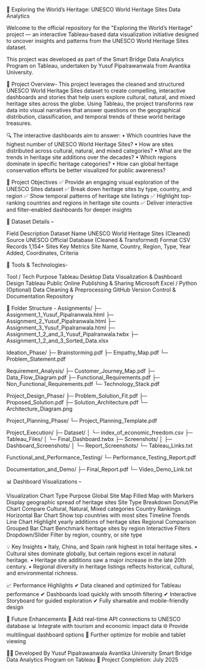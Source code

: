 📜 Exploring the World’s Heritage: UNESCO World Heritage Sites Data Analytics

Welcome to the official repository for the "Exploring the World’s Heritage" project — an interactive Tableau-based data visualization initiative designed to uncover insights and patterns from the UNESCO World Heritage Sites dataset.

This project was developed as part of the Smart Bridge Data Analytics Program on Tableau, undertaken by Yusuf Pipalrawanwala from Avantika University.

🚀 Project Overview- 
This project leverages the cleaned and structured UNESCO World Heritage Sites dataset to create compelling, interactive dashboards and stories that help users explore cultural, natural, and mixed heritage sites across the globe.
Using Tableau, the project transforms raw data into visual narratives that answer questions on the geographical distribution, classification, and temporal trends of these world heritage treasures.

🔍 The interactive dashboards aim to answer:
•	Which countries have the highest number of UNESCO World Heritage Sites?
•	How are sites distributed across cultural, natural, and mixed categories?
•	What are the trends in heritage site additions over the decades?
•	Which regions dominate in specific heritage categories?
•	How can global heritage conservation efforts be better visualized for public awareness?

🎯 Project Objectives
✅ Provide an engaging visual exploration of the UNESCO Sites dataset
✅ Break down heritage sites by type, country, and region
✅ Show temporal patterns of heritage site listings
✅ Highlight top-ranking countries and regions in heritage site counts
✅ Deliver interactive and filter-enabled dashboards for deeper insights



📁 Dataset Details – 

Field	Description
Dataset Name	UNESCO World Heritage Sites (Cleaned)
Source	UNESCO Official Database (Cleaned & Transformed)
Format	CSV
Records	1,154+ Sites
Key Metrics	Site Name, Country, Region, Type, Year Added, Coordinates, Criteria


🧰 Tools & Technologies- 

Tool / Tech	Purpose
Tableau Desktop	Data Visualization & Dashboard Design
Tableau Public	Online Publishing & Sharing
Microsoft Excel / Python (Optional)	Data Cleaning & Preprocessing
GitHub	Version Control & Documentation Repository


📂 Folder Structure - 
Assignments/
 ├─ Assignment_1_Yusuf_Pipalranwala.html
 ├─ Assignment_2_Yusuf_Pipalranwala.html
 ├─ Assignment_3_Yusuf_Pipalranwala.html
 ├─ Assignment_1_2_and_3_Yusuf_Pipalranwala.twbx
 ├─ Assignment_1_2_and_3_Sorted_Data.xlsx

Ideation_Phase/
 ├─ Brainstorming.pdf
 ├─ Empathy_Map.pdf
 └─ Problem_Statement.pdf

Requirement_Analysis/
 ├─ Customer_Journey_Map.pdf
 ├─ Data_Flow_Diagram.pdf
 ├─ Functional_Requirements.pdf
 ├─ Non_Functional_Requirements.pdf
 └─ Technology_Stack.pdf

Project_Design_Phase/
 ├─ Problem_Solution_Fit.pdf
 ├─ Proposed_Solution.pdf
 ├─ Solution_Architecture.pdf
 └─ Architecture_Diagram.png

Project_Planning_Phase/
 └─ Project_Planning_Template.pdf

Project_Execution/
 ├─ Dataset/
 │   └─ index_of_economic_freedom.csv
 ├─ Tableau_Files/
 │   └─ Final_Dashboard.twbx
 ├─ Screenshots/
 │   ├─ Dashboard_Screenshots/
 │   └─ Report_Screenshots/
 └─ Tableau_Links.txt

Functional_and_Performance_Testing/
 └─ Performance_Testing_Report.pdf

Documentation_and_Demo/
 ├─ Final_Report.pdf
 └─ Video_Demo_Link.txt

📊 Dashboard Visualizations – 

Visualization	Chart Type	Purpose
Global Site Map	Filled Map with Markers	Display geographic spread of heritage sites
Site Type Breakdown	Donut/Pie Chart	Compare Cultural, Natural, Mixed categories
Country Rankings	Horizontal Bar Chart	Show top countries with most sites
Timeline Trends	Line Chart	Highlight yearly additions of heritage sites
Regional Comparison	Grouped Bar Chart	Benchmark heritage sites by region
Interactive Filters	Dropdown/Slider	Filter by region, country, or site type


💡 Key Insights
•	Italy, China, and Spain rank highest in total heritage sites.
•	Cultural sites dominate globally, but certain regions excel in natural heritage.
•	Heritage site additions saw a major increase in the late 20th century.
•	Regional diversity in heritage listings reflects historical, cultural, and environmental richness.

📈 Performance Highlights
✔ Data cleaned and optimized for Tableau performance
✔ Dashboards load quickly with smooth filtering
✔ Interactive Storyboard for guided exploration
✔ Fully shareable and mobile-friendly design

🔮 Future Enhancements
📅 Add real-time API connections to UNESCO database
📊 Integrate with tourism and economic impact data
🌐 Provide multilingual dashboard options
📱 Further optimize for mobile and tablet viewing

👨‍💻 Developed By
Yusuf Pipalrawanwala
Avantika University
Smart Bridge Data Analytics Program on Tableau
📅 Project Completion: July 2025
